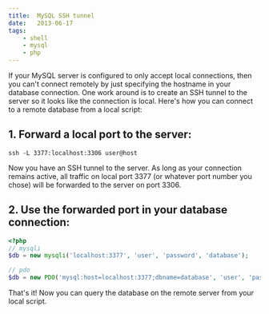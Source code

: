 ```yaml
---
title:  MySQL SSH tunnel
date:   2013-06-17
tags:
    - shell
    - mysql
    - php
---
```


If your MySQL server is configured to only accept local connections, then you can't connect remotely by just specifying the hostname in your database connection. One work around is to create an SSH tunnel to the server so it looks like the connection is local. Here's how you can connect to a remote database from a local script:

## 1. Forward a local port to the server:

```shell
ssh -L 3377:localhost:3306 user@host
```

Now you have an SSH tunnel to the server. As long as your connection remains active, all traffic on local port 3377 (or whatever port number you chose) will be forwarded to the server on port 3306.

## 2. Use the forwarded port in your database connection:

```php
<?php
// mysqli
$db = new mysqli('localhost:3377', 'user', 'password', 'database');

// pdo
$db = new PDO('mysql:host=localhost:3377;dbname=database', 'user', 'password');
```

That's it! Now you can query the database on the remote server from your local script.
